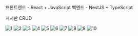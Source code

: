 프론트엔드 - React + JavaScript
백엔드 - NestJS + TypeScript

게시판 CRUD

![1](https://github.com/HobumPark/react-nest-board/assets/25094629/fd5d9625-a997-4b27-bf8b-ddb1506a42fa)
![2](https://github.com/HobumPark/react-nest-board/assets/25094629/72f11476-0256-4523-8669-84e856434ed5)
![3](https://github.com/HobumPark/react-nest-board/assets/25094629/a311a108-ef6a-4a2b-9e76-c6f4513fa2e3)
![4](https://github.com/HobumPark/react-nest-board/assets/25094629/9428a4a3-1370-4a66-a3d4-733a8d183433)
![5](https://github.com/HobumPark/react-nest-board/assets/25094629/704c6a04-c6ab-43ab-9a1c-d765bd0b67ce)
![6](https://github.com/HobumPark/react-nest-board/assets/25094629/8fcbab7f-cb13-4f77-a4b3-84977b279523)
![7](https://github.com/HobumPark/react-nest-board/assets/25094629/b2e02f0e-6f2b-4007-b21a-a07aac31509a)
![8](https://github.com/HobumPark/react-nest-board/assets/25094629/71cf8fb5-7a08-4006-bbba-6bdb46826370)
![9](https://github.com/HobumPark/react-nest-board/assets/25094629/9b986ffb-1621-4ed4-b448-ff9056911715)
![10](https://github.com/HobumPark/react-nest-board/assets/25094629/1c1ee34b-7cbc-4e04-b2f0-740e2560bb77)
